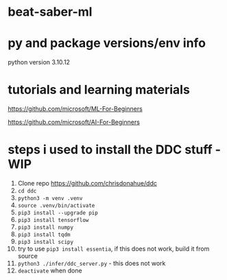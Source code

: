 # beat-saber-ml

# py and package versions/env info
python version 3.10.12

# tutorials and learning materials
https://github.com/microsoft/ML-For-Beginners

https://github.com/microsoft/AI-For-Beginners

# steps i used to install the DDC stuff - WIP
1. Clone repo https://github.com/chrisdonahue/ddc
2. ```cd ddc```
3. ```python3 -m venv .venv```
4. ```source .venv/bin/activate```
5. ```pip3 install --upgrade pip```
6. ```pip3 install tensorflow```
7. ```pip3 install numpy```
8. ```pip3 install tqdm```
9. ```pip3 install scipy```
10. try to use ```pip3 install essentia```, if this does not work, build it from source
11. ```python3 ./infer/ddc_server.py``` - this does not work
12. ```deactivate``` when done
